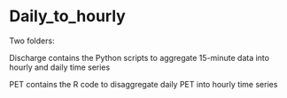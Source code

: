 # Daily_to_hourly
Two folders:

Discharge contains the Python scripts to aggregate 15-minute data into hourly and daily time series

PET contains the R code to disaggregate daily PET into hourly time series

